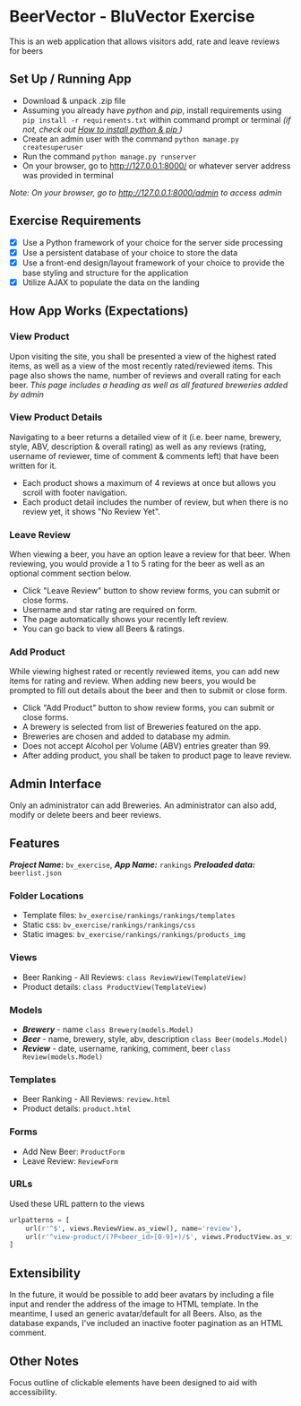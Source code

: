 # BeerVector - BluVector Exercise

This is an web application that allows visitors add, rate and leave reviews for beers
## Set Up / Running App
- Download & unpack .zip file
- Assuming you already have *python* and *pip*, install requirements using `​ pip install -r requirements.txt` within command prompt or terminal *(if not, check out [How to install python & pip ](https://pip.pypa.io/en/stable/installing/))*
- Create an admin user with the command `python manage.py createsuperuser`
- Run the command `python manage.py runserver`
- On your browser, go to http://127.0.0.1:8000/ or whatever server address was provided in terminal

*Note: On your browser, go to http://127.0.0.1:8000/admin to access admin*

## Exercise Requirements
- [x] Use a Python framework of your choice for the server side processing
- [x] Use a persistent database of your choice to store the data
- [x] Use a front-end design/layout framework of your choice to provide the base styling and
structure for the application
- [x] Utilize AJAX to populate the data on the landing

## How App Works (Expectations)
### View Product 
 Upon visiting the site, you shall be presented a view of the highest rated items, as well as a view of the most recently rated/reviewed items. This page also shows the name, number of reviews and overall rating for each beer. *This page includes a heading as well as all featured breweries added by admin*
 
### View Product Details     
Navigating to a beer returns a detailed view of it (i.e. beer name, brewery, style, ABV, description & overall rating) as well as any reviews (rating, username of reviewer, time of comment & comments left) that have been written for it. 
- Each product shows a maximum of 4 reviews at once but allows you scroll with footer navigation.
- Each product detail includes the number of review, but when there is no review yet, it shows "No Review Yet".
    
 ### Leave Review
 When viewing a beer, you have an option leave a review for that beer. When reviewing, you would provide a 1 to 5 rating for the beer as well as an optional comment section below.
 - Click "Leave Review" button to show review forms, you can submit or close forms.
 - Username and star rating are required on form.
 - The page automatically shows your recently left review.
 - You can go back to view all Beers & ratings.

### Add Product
While viewing highest rated or recently reviewed items, you can add new items for rating and review. When adding new beers, you would be prompted to fill out details about the beer and then to submit or close form.
- Click "Add Product" button to show review forms, you can submit or close forms.
- A brewery is selected from list of Breweries featured on the app.
- Breweries are chosen and added to database my admin.
- Does not accept Alcohol per Volume (ABV) entries greater than 99.
- After adding product, you shall be taken to product page to leave review.

## Admin Interface
Only an administrator can add Breweries. An administrator can also add, modify or delete beers and beer reviews.

## Features
***Project Name:*** `bv_exercise`, ***App Name:*** `rankings`
***Preloaded data:*** `beerlist.json`
### Folder Locations
- Template files: `bv_exercise/rankings/rankings/templates`
- Static css: `bv_exercise/rankings/rankings/css`
- Static images: `bv_exercise/rankings/rankings/products_img`
### Views
- Beer Ranking - All Reviews: `class ReviewView(TemplateView)`
- Product details: `class ProductView(TemplateView)`

### Models
- ***Brewery*** - name `class Brewery(models.Model)`
- ***Beer*** - name, brewery, style, abv, description `class Beer(models.Model)`
- ***Review*** - date, username, ranking, comment, beer `class Review(models.Model)`

### Templates
- Beer Ranking - All Reviews: `review.html`
- Product details: `product.html`

### Forms
- Add New Beer: `ProductForm`
- Leave Review: `ReviewForm`

### URLs
Used these URL pattern to the views
```python
urlpatterns = [
    url(r'^$', views.ReviewView.as_view(), name='review'),
    url(r'^view-product/(?P<beer_id>[0-9]+)/$', views.ProductView.as_view(), name='view-product'),
]
```

## Extensibility
In the future, it would be possible to add beer avatars by including a file input and render the address of the image to HTML template. In the meantime, I used an generic avatar/default for all Beers. Also, as the database expands, I've included an inactive footer pagination as an HTML comment.

## Other Notes
Focus outline of clickable elements have been designed to aid with accessibility.

